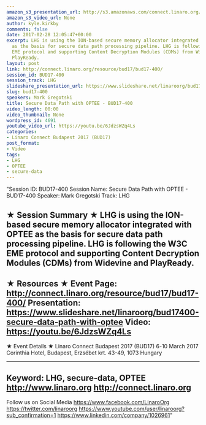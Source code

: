 ```yaml
---
amazon_s3_presentation_url: http://s3.amazonaws.com/connect.linaro.org/bud17/Presentations/BUD17-400%20-%20Secure%20Data%20Path%20with%20OPTEE.pdf
amazon_s3_video_url: None
author: kyle.kirkby
comments: false
date: 2017-02-28 12:05:47+00:00
excerpt: LHG is using the ION-based secure memory allocator integrated with OPTEE
  as the basis for secure data path processing pipeline. LHG is following the W3C
  EME protocol and supporting Content Decryption Modules (CDMs) from Widevine and
  PlayReady.
layout: post
link: http://connect.linaro.org/resource/bud17/bud17-400/
session_id: BUD17-400
session_track: LHG
slideshare_presentation_url: https://www.slideshare.net/linaroorg/bud17400-secure-data-path-with-optee
slug: bud17-400
speakers: Mark Gregotski
title: Secure Data Path with OPTEE - BUD17-400
video_length: 00:00
video_thumbnail: None
wordpress_id: 4691
youtube_video_url: https://youtu.be/6JdzsWZq4Ls
categories:
- Linaro Connect Budapest 2017 (BUD17)
post_format:
- Video
tags:
- LHG
- OPTEE
- secure-data
---
```


"Session ID: BUD17-400
Session Name: Secure Data Path with OPTEE - BUD17-400
Speaker: Mark Gregotski
Track: LHG


★ Session Summary ★
LHG is using the ION-based secure memory allocator integrated with OPTEE as the basis for secure data path processing pipeline. LHG is following the W3C EME protocol and supporting Content Decryption Modules (CDMs) from Widevine and PlayReady.
---------------------------------------------------
★ Resources ★
Event Page: http://connect.linaro.org/resource/bud17/bud17-400/
Presentation: https://www.slideshare.net/linaroorg/bud17400-secure-data-path-with-optee
Video: https://youtu.be/6JdzsWZq4Ls
 ---------------------------------------------------

★ Event Details ★
Linaro Connect Budapest 2017 (BUD17)
6-10 March 2017
Corinthia Hotel, Budapest,
Erzsébet krt. 43-49,
1073 Hungary

---------------------------------------------------
Keyword: LHG, secure-data, OPTEE
http://www.linaro.org
http://connect.linaro.org
---------------------------------------------------
Follow us on Social Media
https://www.facebook.com/LinaroOrg
https://twitter.com/linaroorg
https://www.youtube.com/user/linaroorg?sub_confirmation=1
https://www.linkedin.com/company/1026961"
